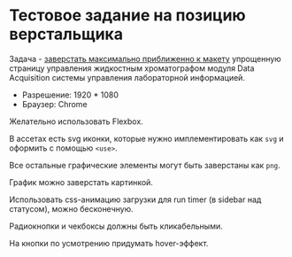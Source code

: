 # Тестовое задание на позицию верстальщика

Задача - <u>заверстать максимально приближенно к макету</u> упрощенную страницу управления жидкостным хроматографом модуля Data Acquisition системы управления лабораторной информацией.

* Разрешение: 1920 * 1080
* Браузер: Chrome

Желательно использовать Flexbox.

В ассетах есть svg иконки, которые нужно имплементировать как `svg` и оформить с помощью `<use>`.

Все остальные графические элементы могут быть заверстаны как `png`.

График можно заверстать картинкой.

Использовать css-анимацию загрузки для run timer (в sidebar над статусом), можно бесконечную.

Радиокнопки и чекбоксы должны быть кликабельными.

На кнопки по усмотрению придумать hover-эффект.
